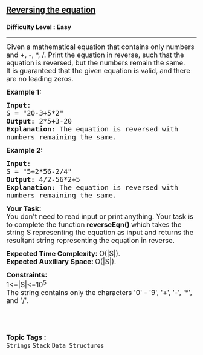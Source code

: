 <h2><a href="https://practice.geeksforgeeks.org/problems/reversing-the-equation2205/1?page=3&difficulty[]=-1&difficulty[]=0&status[]=unsolved&category[]=Arrays&category[]=Strings&category[]=Linked%20List&sortBy=submissions">Reversing the equation</a></h2><h3>Difficulty Level : Easy</h3><hr><div class="problems_problem_content__Xm_eO"><p><span style="font-size: 18px;">Given a mathematical equation that contains only numbers and +, -, *, /. Print the equation in reverse, such that the equation is reversed, but the numbers remain the same.<br>It is guaranteed that the given equation is valid, and there are no leading zeros.</span></p>
<p><span style="font-size: 18px;"><strong>Example 1:</strong></span></p>
<pre><span style="font-size: 18px;"><strong>Input:</strong>
S = "20-3+5*2"
<strong>Output:</strong> 2*5+3-20
<strong>Explanation</strong>: The equation is reversed with
numbers remaining the same.</span>
</pre>
<p><span style="font-size: 18px;"><strong>Example 2:</strong></span></p>
<pre><span style="font-size: 18px;"><strong>Input</strong>: 
S = "5+2*56-2/4"
<strong>Output:</strong> 4/2-56*2+5
<strong>Explanation</strong>: The equation is reversed with
numbers remaining the same.</span>
</pre>
<p><span style="font-size: 18px;"><strong>Your Task:</strong><br>You don't need to read input or print anything. Your task is to complete the function&nbsp;<strong>reverseEqn()&nbsp;</strong>which takes the string S representing the equation as input and returns the resultant string representing the equation in reverse.</span></p>
<p><span style="font-size: 18px;"><strong>Expected Time Complexity:&nbsp;</strong>O(|S|).<br><strong>Expected Auxiliary Space:&nbsp;</strong>O(|S|).</span></p>
<p><span style="font-size: 18px;"><strong>Constraints:</strong><br>1&lt;=|S|&lt;=10<sup>5</sup><br>The string contains only the characters '0' - '9', '+', '-', '*', and '/'.</span></p>
<p>&nbsp;</p></div><br><p><span style=font-size:18px><strong>Topic Tags : </strong><br><code>Strings</code>&nbsp;<code>Stack</code>&nbsp;<code>Data Structures</code>&nbsp;